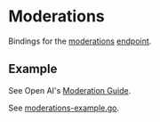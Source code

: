 # Moderations

Bindings for the [moderations](https://beta.openai.com/docs/api-reference/moderations) [endpoint](https://api.openai.com/v1/moderations).

## Example

See Open AI's [Moderation Guide](https://beta.openai.com/docs/guides/moderation).

See [moderations-example.go](../examples/moderations/moderations-example.go).
